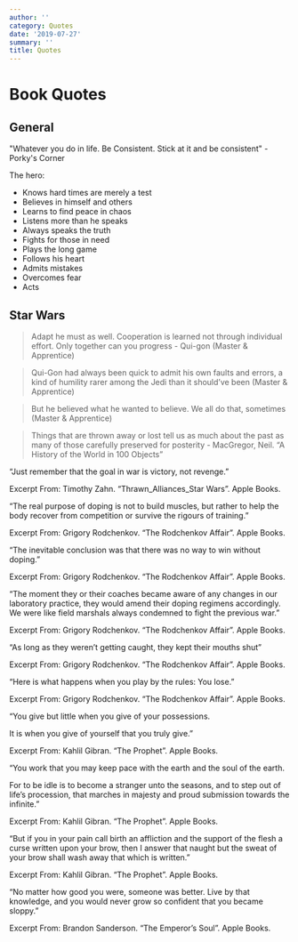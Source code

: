 ```yaml
---
author: ''
category: Quotes
date: '2019-07-27'
summary: ''
title: Quotes
---
```

# Book Quotes

## General

"Whatever you do in life. Be Consistent. Stick at it and be consistent" - Porky's Corner

The hero:

- Knows hard times are merely a test
- Believes in himself and others
- Learns to find peace in chaos
- Listens more than he speaks
- Always speaks the truth
- Fights for those in need
- Plays the long game
- Follows his heart
- Admits mistakes
- Overcomes fear
- Acts



## Star Wars

> Adapt he must as well. Cooperation is learned not through individual effort. Only together can you progress - Qui-gon (Master & Apprentice)

> Qui-Gon had always been quick to admit his own faults and errors, a kind of humility rarer among the Jedi than it should’ve been (Master & Apprentice)

> But he believed what he wanted to believe. We all do that, sometimes (Master & Apprentice)

> Things that are thrown away or lost tell us as much about the past as many of those carefully preserved for posterity - MacGregor, Neil. “A History of the World in 100 Objects”

“Just remember that the goal in war is victory, not revenge.”

Excerpt From: Timothy Zahn. “Thrawn_Alliances_Star Wars”. Apple Books. 

“The real purpose of doping is not to build muscles, but rather to help the body recover from competition or survive the rigours of training.”

Excerpt From: Grigory Rodchenkov. “The Rodchenkov Affair”. Apple Books. 

“The inevitable conclusion was that there was no way to win without doping.”

Excerpt From: Grigory Rodchenkov. “The Rodchenkov Affair”. Apple Books. 

“The moment they or their coaches became aware of any changes in our laboratory practice, they would amend their doping regimens accordingly. We were like field marshals always condemned to fight the previous war.”

Excerpt From: Grigory Rodchenkov. “The Rodchenkov Affair”. Apple Books. 

“As long as they weren’t getting caught, they kept their mouths shut”

Excerpt From: Grigory Rodchenkov. “The Rodchenkov Affair”. Apple Books. 

“Here is what happens when you play by the rules: You lose.”

Excerpt From: Grigory Rodchenkov. “The Rodchenkov Affair”. Apple Books. 

“You give but little when you give of your possessions.

It is when you give of yourself that you truly give.”

Excerpt From: Kahlil Gibran. “The Prophet”. Apple Books. 

“You work that you may keep pace with the earth and the soul of the earth.

For to be idle is to become a stranger unto the seasons, and to step out of life’s procession, that marches in majesty and proud submission towards the infinite.”

Excerpt From: Kahlil Gibran. “The Prophet”. Apple Books. 

“But if you in your pain call birth an affliction and the support of the flesh a curse written upon your brow, then I answer that naught but the sweat of your brow shall wash away that which is written.”

Excerpt From: Kahlil Gibran. “The Prophet”. Apple Books. 

“No matter how good you were, someone was better. Live by that knowledge, and you would never grow so confident that you became sloppy.”

Excerpt From: Brandon Sanderson. “The Emperor’s Soul”. Apple Books. 
